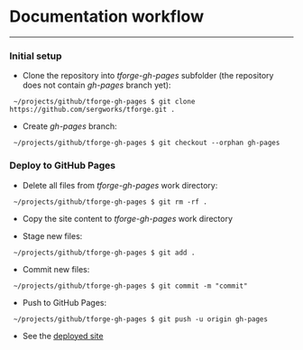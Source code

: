 # Documentation workflow

---

### Initial setup

-   Clone the repository into _tforge-gh-pages_ subfolder (the repository does not contain _gh-pages_ branch yet):

```
 ~/projects/github/tforge-gh-pages $ git clone https://github.com/sergworks/tforge.git . 
```

-   Create _gh-pages_ branch:

```
 ~/projects/github/tforge-gh-pages $ git checkout --orphan gh-pages 
```

### Deploy to GitHub Pages

-   Delete all files from _tforge-gh-pages_ work directory:

```
 ~/projects/github/tforge-gh-pages $ git rm -rf . 
```

-   Copy the site content to _tforge-gh-pages_ work directory

-   Stage new files:

```
 ~/projects/github/tforge-gh-pages $ git add . 
```

-   Commit new files:

```
 ~/projects/github/tforge-gh-pages $ git commit -m "commit" 
```

-   Push to GitHub Pages:

```
 ~/projects/github/tforge-gh-pages $ git push -u origin gh-pages 
```

-   See the [deployed site](https://sergworks.github.io/tforge)

